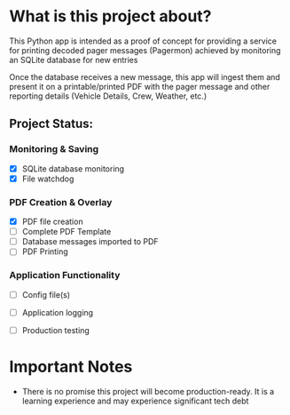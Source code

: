 # What is this project about?
This Python app is intended as a proof of concept for providing a service for printing decoded pager messages (Pagermon) achieved by monitoring an SQLite database for new entries

Once the database receives a new message, this app will ingest them and present it on a printable/printed PDF with the pager message and other reporting details (Vehicle Details, Crew, Weather, etc.)


## __Project Status:__

### Monitoring & Saving

- [x] SQLite database monitoring
- [x] File watchdog

### PDF Creation & Overlay
- [x] PDF file creation
- [ ] Complete PDF Template
- [ ] Database messages imported to PDF
- [ ] PDF Printing

### Application Functionality
- [ ] Config file(s)
- [ ] Application logging
- [ ] Production testing


# Important Notes
- There is no promise this project will become production-ready. It is a learning experience and may experience significant tech debt

